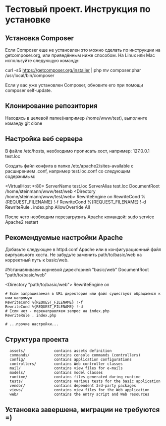 Тестовый проект. Инструкция по установке
========================================

Установка Composer
------------------
Если Composer еще не установлен это можно сделать по инструкции на getcomposer.org, или приведённым ниже способом. 
На Linux или Mac используйте следующую команду:

curl -sS https://getcomposer.org/installer | php
mv composer.phar /usr/local/bin/composer

Если у вас уже установлен Composer, обновите его при помощи composer self-update.

Клонирование репозитория
------------------------
Находясь в целевой папке(например /home/www/test), выполните команду 
git clone <repository link>

Настройка веб сервера
---------------------
В файле /etc/hosts, необходимо прописать хост, например:
127.0.0.1	test.loc
 
Создать файл конфига в папке /etc/apache2/sites-available с расширением .conf, например test.loc.conf со следующим 
содержимым:

<VirtualHost *:80>
        ServerName test.loc
        ServerAlias test.loc
        DocumentRoot /home/steinmann/www/test/web
        <Directory /home/steinmann/www/test/web>
            RewriteEngine on
            RewriteCond %{REQUEST_FILENAME} !-f
            RewriteCond %{REQUEST_FILENAME} !-d    
            RewriteRule . index.php
            AllowOverride All
        </Directory>
</VirtualHost>

После чего необходим перезагрузить Apache командой:
sudo service Apache2 restart
 
Рекомендуемые настройки Apache
------------------------------
Добавьте следующее в httpd.conf Apache или в конфигурационный файл виртуального хоста. Не забудьте 
заменить path/to/basic/web на корректный путь к basic/web.

<div> #Устанавливаем корневой директорией "basic/web"
DocumentRoot "path/to/basic/web"

<Directory "path/to/basic/web">
    RewriteEngine on

    # Если запрашиваемая в URL директория или файл существуют обращаемся к ним напрямую
    RewriteCond %{REQUEST_FILENAME} !-f
    RewriteCond %{REQUEST_FILENAME} !-d
    # Если нет - перенаправляем запрос на index.php
    RewriteRule . index.php

    # ...прочие настройки...
</Directory>
</div>

Структура проекта
-----------------

      assets/             contains assets definition
      commands/           contains console commands (controllers)
      config/             contains application configurations
      controllers/        contains Web controller classes
      mail/               contains view files for e-mails
      models/             contains model classes
      runtime/            contains files generated during runtime
      tests/              contains various tests for the basic application
      vendor/             contains dependent 3rd-party packages
      views/              contains view files for the Web application
      web/                contains the entry script and Web resources

Установка завершена, миграции не требуются =)
--------------------------------------------